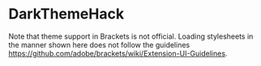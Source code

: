 DarkThemeHack
=============

Note that theme support in Brackets is not official. Loading stylesheets in the manner shown here does not follow the guidelines https://github.com/adobe/brackets/wiki/Extension-UI-Guidelines.
